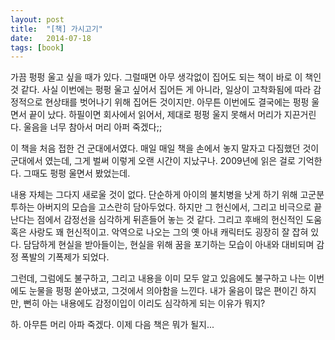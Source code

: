 ```yaml
---
layout: post
title:  "[책] 가시고기"
date:   2014-07-18
tags: [book]
---
```


  가끔 펑펑 울고 싶을 때가 있다. 그럴때면 아무 생각없이 집어도 되는 책이 바로 이 책인 것 같다. 사실 이번에는 펑펑 울고 싶어서 집어든 게 아니라, 일상이 고착화됨에 따라 감정적으로 현상태를 벗어나기 위해 집어든 것이지만. 아무튼 이번에도 결국에는 펑펑 울면서 끝이 났다. 하필이면 회사에서 읽어서, 제대로 펑펑 울지 못해서 머리가 지끈거린다. 울음을 너무 참아서 머리 아퍼 죽겠다;; 

  이 책을 처음 접한 건 군대에서였다. 매일 매일 책을 손에서 놓지 말자고 다짐했던 것이 군대에서 였는데, 그게 벌써 이렇게 오랜 시간이 지났구나. 2009년에 읽은 걸로 기억한다. 그때도 펑펑 울면서 봤었는데. 

  내용 자체는 그다지 새로울 것이 없다. 단순하게 아이의 불치병을 낫게 하기 위해 고군분투하는 아버지의 모습을 고스란히 담아두었다. 하지만 그 헌신에서, 그리고 비극으로 끝난다는 점에서 감정선을 심각하게 뒤흔들어 놓는 것 같다. 그리고 후배의 헌신적인 도움 혹은 사랑도 꽤 헌신적이고. 악역으로 나오는 그의 옛 아내 캐릭터도 굉장히 잘 잡혀 있다. 담담하게 현실을 받아들이는, 현실을 위해 꿈을 포기하는 모습이 아내와 대비되며 감정 폭발의 기폭제가 되었다. 

  그런데, 그럼에도 불구하고, 그리고 내용을 이미 모두 알고 있음에도 불구하고 나는 이번에도 눈물을 펑펑 쏟아냈고, 그것에서 의아함을 느낀다. 내가 울음이 많은 편이긴 하지만, 뻔히 아는 내용에도 감정이입이 이리도 심각하게 되는 이유가 뭐지? 

  하. 아무튼 머리 아파 죽겠다. 이제 다음 책은 뭐가 될지...